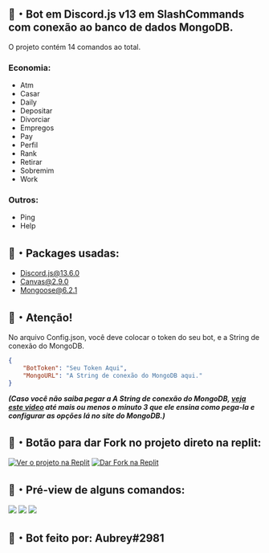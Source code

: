 
## 🍭・Bot em Discord.js v13 em SlashCommands com conexão ao banco de dados MongoDB.

 O projeto contém 14 comandos ao total.
### Economia:
- Atm
- Casar
- Daily
- Depositar
- Divorciar
- Empregos
- Pay
- Perfil
- Rank
- Retirar
- Sobremim
- Work
### Outros:
- Ping
- Help

## 🍙・Packages usadas:
- [Discord.js@13.6.0](https://www.npmjs.com/package/discord.js)
- [Canvas@2.9.0](https://www.npmjs.com/package/canvas)
- [Mongoose@6.2.1](https://www.npmjs.com/package/mongoose)

## 🍬・Atenção!
No arquivo Config.json, você deve colocar o token do seu bot, e a String de conexão do MongoDB.
```json
{
    "BotToken": "Seu Token Aqui",
    "MongoURL": "A String de conexão do MongoDB aqui."
}
```
***(Caso você não saiba pegar a A String de conexão do MongoDB, [veja este video](https://youtu.be/6hYXX4A1cyY) até mais ou menos o minuto 3 que ele ensina como pega-la e configurar as opções lá no site do MongoDB.)***

## 🍣・Botão para dar Fork no projeto direto na replit:
[![Ver o projeto na Replit](https://img.shields.io/badge/Ver--o--projeto--na--replit-000000?style=for-the-badge&logo=replit&logoColor=white)](https://replit.com/@AubreyFBG/Discord-bot-v13-com-MongoDB)
[![Dar Fork na Replit](https://img.shields.io/badge/dar--fork--na--replit-000000?style=for-the-badge&logo=replit&logoColor=white)](https://repl.it/github/AubreyFBG/Bot-para-Discord-com-MongoDB)

## 🍡・Pré-view de alguns comandos:
<img  src="https://i.imgur.com/Urwug5a.jpg"> 
<img  src="https://i.imgur.com/CQwSpts.jpg"> 
<img  src="https://i.imgur.com/OxHsc7X.jpg"> 

## 🍨・Bot feito por: Aubrey#2981
